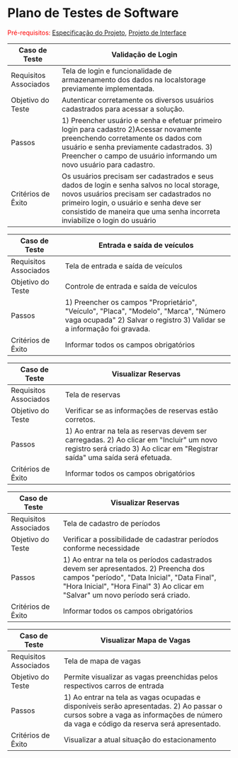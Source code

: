 # Plano de Testes de Software

<span style="color:red">Pré-requisitos: <a href="2-Especificação do Projeto.md"> Especificação do Projeto</a></span>, <a href="3-Projeto de Interface.md"> Projeto de Interface</a>

|Caso de Teste|Validação de Login  |
|--|--|
|Requisitos Associados| Tela de login e funcionalidade de armazenamento dos dados na localstorage previamente implementada.|
|Objetivo do Teste| Autenticar corretamente os diversos usuários cadastrados para acessar a solução.
|Passos|1) Preencher usuário e senha e efetuar primeiro login para cadastro 2)Acessar novamente preenchendo corretamente os dados com usuário e senha previamente cadastrados. 3) Preencher o campo de usuário informando um novo usuário para cadastro.
|Critérios de Êxito|Os usuários precisam ser cadastrados e seus dados de login e senha salvos no local storage, novos usuários precisam ser cadastrados no primeiro login, o usuário e senha deve ser consistido de maneira que uma senha incorreta inviabilize o login do usuário

|Caso de Teste|Entrada e saída de veículos |
|--|--|
|Requisitos Associados| Tela de entrada e saída de veículos |
|Objetivo do Teste| Controle de entrada e saída de veículos
|Passos|1) Preencher os campos "Proprietário", "Veículo", "Placa", "Modelo", "Marca", "Número vaga ocupada" 2) Salvar o registro 3) Validar se a informação foi gravada.
|Critérios de Êxito|Informar todos os campos obrigatórios

|Caso de Teste|Visualizar Reservas |
|--|--|
|Requisitos Associados| Tela de reservas |
|Objetivo do Teste| Verificar se as informações de reservas estão corretos.
|Passos|1) Ao entrar na tela as reservas devem ser carregadas. 2) Ao clicar em "Incluir" um novo registro será criado 3) Ao clicar em "Registrar saída" uma saída será efetuada.
|Critérios de Êxito|Informar todos os campos obrigatórios

|Caso de Teste|Visualizar Reservas |
|--|--|
|Requisitos Associados| Tela de cadastro de períodos |
|Objetivo do Teste| Verificar a possibilidade de cadastrar períodos conforme necessidade
|Passos|1) Ao entrar na tela os períodos cadastrados devem ser apresentados. 2) Preencha dos campos "período", "Data Inicial", "Data Final", "Hora Inicial", "Hora Final" 3) Ao clicar em "Salvar" um novo período será criado.
|Critérios de Êxito|Informar todos os campos obrigatórios

|Caso de Teste|Visualizar Mapa de Vagas |
|--|--|
|Requisitos Associados| Tela de mapa de vagas |
|Objetivo do Teste| Permite visualizar as vagas preenchidas pelos respectivos carros de entrada
|Passos|1) Ao entrar na tela as vagas ocupadas e disponíveis serão apresentadas. 2) Ao passar o cursos sobre a vaga as informações de número da vaga e código da reserva será apresentado.
|Critérios de Êxito|Visualizar a atual situação do estacionamento
